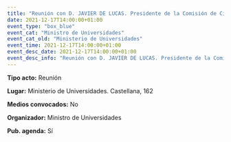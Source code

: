 ---
title: "Reunión con D. JAVIER DE LUCAS. Presidente de la Comisión de Ciencia, Innovación y Universidades en el Senado"
date: 2021-12-17T14:00:00+01:00
event_type: "box_blue" 
event_cat: "Ministro de Universidades"
event_cat_old: "Ministerio de Universidades"
event_time: 2021-12-17T14:00:00+01:00
event_desc_date: 2021-12-17T14:00:00+01:00
event_desc_info: "Reunión con D. JAVIER DE LUCAS. Presidente de la Comisión de Ciencia, Innovación y Universidades en el Senado"
---<p class="card-light list_schedule_description"><b>Tipo acto:</b> Reunión
</p><p class="card-light list_schedule_description"><b>Lugar:</b> Ministerio de Universidades. Castellana, 162
</p><p class="card-light list_schedule_description"><b>Medios convocados:</b> No
</p><p class="card-light list_schedule_description"><b>Organizador:</b> Ministro de Universidades </p><p class="card-light list_schedule_description"><b>Pub. agenda:</b> Sí
</p>